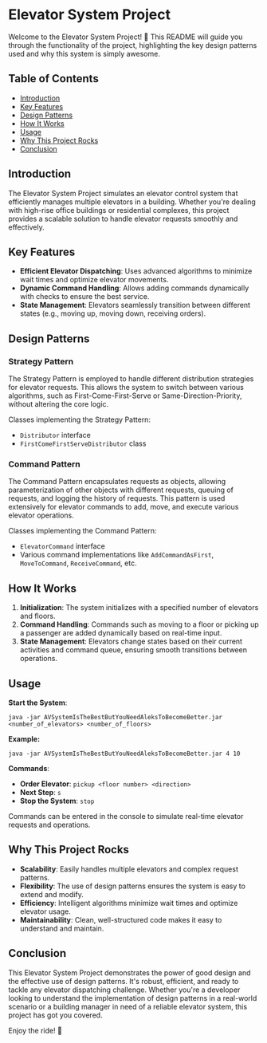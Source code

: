 # Elevator System Project

Welcome to the Elevator System Project! 🚀 This README will guide you through the functionality of the project, highlighting the key design patterns used and why this system is simply awesome.

## Table of Contents
- [Introduction](#introduction)
- [Key Features](#key-features)
- [Design Patterns](#design-patterns)
- [How It Works](#how-it-works)
- [Usage](#usage)
- [Why This Project Rocks](#why-this-project-rocks)
- [Conclusion](#conclusion)

## Introduction

The Elevator System Project simulates an elevator control system that efficiently manages multiple elevators in a building. Whether you're dealing with high-rise office buildings or residential complexes, this project provides a scalable solution to handle elevator requests smoothly and effectively.

## Key Features
- **Efficient Elevator Dispatching**: Uses advanced algorithms to minimize wait times and optimize elevator movements.
- **Dynamic Command Handling**: Allows adding commands dynamically with checks to ensure the best service.
- **State Management**: Elevators seamlessly transition between different states (e.g., moving up, moving down, receiving orders).

## Design Patterns

### Strategy Pattern

The Strategy Pattern is employed to handle different distribution strategies for elevator requests. This allows the system to switch between various algorithms, such as First-Come-First-Serve or Same-Direction-Priority, without altering the core logic.

Classes implementing the Strategy Pattern:
- `Distributor` interface
- `FirstComeFirstServeDistributor` class

### Command Pattern

The Command Pattern encapsulates requests as objects, allowing parameterization of other objects with different requests, queuing of requests, and logging the history of requests. This pattern is used extensively for elevator commands to add, move, and execute various elevator operations.

Classes implementing the Command Pattern:
- `ElevatorCommand` interface
- Various command implementations like `AddCommandAsFirst`, `MoveToCommand`, `ReceiveCommand`, etc.

## How It Works
1. **Initialization**: The system initializes with a specified number of elevators and floors.
2. **Command Handling**: Commands such as moving to a floor or picking up a passenger are added dynamically based on real-time input.
3. **State Management**: Elevators change states based on their current activities and command queue, ensuring smooth transitions between operations.

## Usage

**Start the System**:
```
java -jar AVSystemIsTheBestButYouNeedAleksToBecomeBetter.jar <number_of_elevators> <number_of_floors>
```

**Example:**
```
java -jar AVSystemIsTheBestButYouNeedAleksToBecomeBetter.jar 4 10
```

**Commands**:
- **Order Elevator**: `pickup <floor number> <direction>`
- **Next Step**: `s`
- **Stop the System**: `stop`

Commands can be entered in the console to simulate real-time elevator requests and operations.

## Why This Project Rocks
- **Scalability**: Easily handles multiple elevators and complex request patterns.
- **Flexibility**: The use of design patterns ensures the system is easy to extend and modify.
- **Efficiency**: Intelligent algorithms minimize wait times and optimize elevator usage.
- **Maintainability**: Clean, well-structured code makes it easy to understand and maintain.

## Conclusion

This Elevator System Project demonstrates the power of good design and the effective use of design patterns. It's robust, efficient, and ready to tackle any elevator dispatching challenge. Whether you're a developer looking to understand the implementation of design patterns in a real-world scenario or a building manager in need of a reliable elevator system, this project has got you covered.

Enjoy the ride! 🎉


